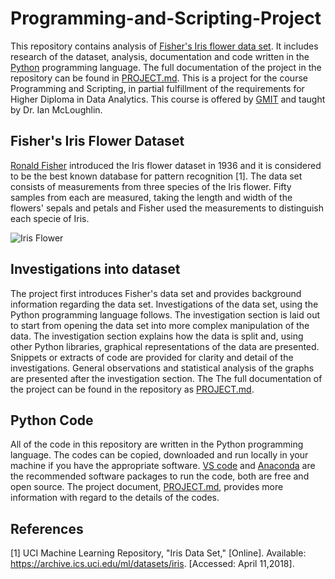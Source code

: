 # Programming-and-Scripting-Project
This repository contains analysis of [Fisher's Iris flower data set](https://en.wikipedia.org/wiki/Iris_flower_data_set). It includes research of the dataset, analysis, documentation and code written in the [Python](https://www.python.org/) programming language. The full documentation of the project in the repository can be found in [PROJECT.md](https://github.com/NurseQ/Project-Iris-Flower-Dataset/blob/master/PROJECT.md). This is a project for the course Programming and Scripting, in partial fulfillment of the requirements for Higher Diploma in Data Analytics. This course is offered by [GMIT](http://www.gmit.ie/) and taught by Dr. Ian McLoughlin.

## Fisher's Iris Flower Dataset
[Ronald Fisher](https://en.wikipedia.org/wiki/Ronald_Fisher) introduced the Iris flower dataset in 1936 and it is considered to be the best known database for pattern recognition [1]. The data set consists of measurements from three species of the Iris flower. Fifty samples from each are measured, taking the length and width of the flowers' sepals and petals and Fisher used the measurements to distinguish each specie of Iris. 

![Iris Flower](https://github.com/NurseQ/Project-Iris-Flower-Dataset/blob/master/Images/iris%20flower%20pic.png)

## Investigations into dataset
The project first introduces Fisher's data set and provides background information regarding the data set. Investigations of the data set, using the Python programming language follows. The investigation section is laid out to start from opening the data set into more complex manipulation of the data. The investigation section explains how the data is split and, using other Python libraries, graphical representations of the data are presented. Snippets or extracts of code are provided for clarity and detail of the investigations. General observations and statistical analysis of the graphs are presented after the investigation section. The The full documentation of the project  can be found in the repository as [PROJECT.md](https://github.com/NurseQ/Project-Iris-Flower-Dataset/blob/master/PROJECT.md).   

## Python Code
All of the code in this repository are written in the Python programming language. The codes can be copied, downloaded and run locally in your machine if you have the appropriate software. [VS code](https://code.visualstudio.com/) and [Anaconda](https://www.anaconda.com/download/) are the recommended software packages to run the code, both are free and open source. The project document, [PROJECT.md](https://github.com/NurseQ/Project-Iris-Flower-Dataset/blob/master/PROJECT.md), provides more information with regard to the details of the codes.

## References
[1] UCI Machine Learning Repository, "Iris Data Set," [Online]. Available: https://archive.ics.uci.edu/ml/datasets/iris. [Accessed: April 11,2018].
